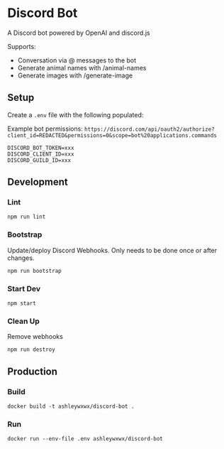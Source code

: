 # Discord Bot

A Discord bot powered by OpenAI and discord.js

Supports:

* Conversation via @ messages to the bot
* Generate animal names with /animal-names
* Generate images with /generate-image

## Setup

Create a `.env` file with the following populated:

Example bot permissions: `https://discord.com/api/oauth2/authorize?client_id=REDACTED&permissions=0&scope=bot%20applications.commands`

```
DISCORD_BOT_TOKEN=xxx
DISCORD_CLIENT_ID=xxx
DISCORD_GUILD_ID=xxx
```

## Development

### Lint

`npm run lint`

### Bootstrap

Update/deploy Discord Webhooks. Only needs to be done once or after changes.

`npm run bootstrap`

### Start Dev

`npm start`

### Clean Up

Remove webhooks

`npm run destroy`

## Production

### Build

`docker build -t ashleywxwx/discord-bot .`

### Run

`docker run --env-file .env ashleywxwx/discord-bot`